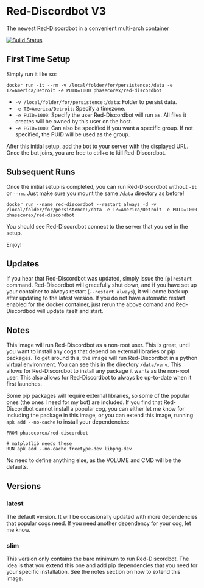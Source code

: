 # Red-Discordbot V3
The newest Red-Discordbot in a convenient multi-arch container

[![Build Status](https://ci.pcxserver.com/api/badges/PhasecoreX/docker-red-discordbot/status.svg)](https://ci.pcxserver.com/PhasecoreX/docker-red-discordbot)

## First Time Setup
Simply run it like so:
```
docker run -it --rm -v /local/folder/for/persistence:/data -e TZ=America/Detroit -e PUID=1000 phasecorex/red-discordbot
```
- `-v /local/folder/for/persistence:/data`: Folder to persist data.
- `-e TZ=America/Detroit`: Specify a timezone.
- `-e PUID=1000`: Specify the user Red-Discordbot will run as. All files it creates will be owned by this user on the host.
- `-e PGID=1000`: Can also be specified if you want a specific group. If not specified, the PUID will be used as the group.

After this initial setup, add the bot to your server with the displayed URL. Once the bot joins, you are free to ctrl+c to kill Red-Discordbot.

## Subsequent Runs
Once the initial setup is completed, you can run Red-Discordbot without `-it` or `--rm`. Just make sure you mount the same `/data` directory as before!
```
docker run --name red-discordbot --restart always -d -v /local/folder/for/persistence:/data -e TZ=America/Detroit -e PUID=1000 phasecorex/red-discordbot
```
You should see Red-Discordbot connect to the server that you set in the setup.

Enjoy!

## Updates
If you hear that Red-Discordbot was updated, simply issue the `[p]restart` command. Red-Discordbot will gracefully shut down, and if you have set up your container to always restart (`--restart always`), it will come back up after updating to the latest version. If you do not have automatic restart enabled for the docker container, just rerun the above comand and Red-Discordbod will update itself and start.

## Notes
This image will run Red-Discordbot as a non-root user. This is great, until you want to install any cogs that depend on external libraries or pip packages. To get around this, the image will run Red-Discordbot in a python virtual environment. You can see this in the directory `/data/venv`. This allows for Red-Discordbot to install any package it wants as the non-root user. This also allows for Red-Discordbot to always be up-to-date when it first launches.

Some pip packages will require external libraries, so some of the popular ones (the ones I need for my bot) are included. If you find that Red-Discordbot cannot install a popular cog, you can either let me know for including the package in this image, or you can extend this image, running `apk add --no-cache` to install your dependencies:

```
FROM phasecorex/red-discordbot

# matplotlib needs these
RUN apk add --no-cache freetype-dev libpng-dev
```

No need to define anything else, as the VOLUME and CMD will be the defaults.

## Versions

### latest
The default version. It will be occasionally updated with more dependencies that popular cogs need. If you need another dependency for your cog, let me know.

### slim
This version only contains the bare minimum to run Red-Discordbot. The idea is that you extend this one and add pip dependencies that you need for your specific installation. See the notes section on how to extend this image.
